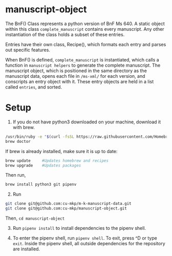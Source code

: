 # manuscript-object

The BnF() Class represents a python version of BnF Ms 640. A static object within this class `complete_manuscript` contains every manuscript. Any other instantiation of the class holds a subset of these entries. 

Entries have their own class, Recipe(), which formats each entry and parses out specific features. 

When BnF() is defined, `complete_manuscript` is instantiated, which calls a function in `manuscript helpers` to generate the complete manuscript. The manuscript object, which is positioned in the same directory as the manuscript data, opens each file in `/ms-xml/` for each version, and conscripts an entry object with it. These entry objects are held in a list called `entries`, and sorted.

# Setup

1. If you do not have python3 downloaded on your machine, download it with brew. 

```bash
/usr/bin/ruby -e "$(curl -fsSL https://raw.githubusercontent.com/Homebrew/install/master/install)"
brew doctor
```

If brew is already installed, make sure it is up to date:
```bash
brew update     #Updates homebrew and recipes
brew upgrade    #Updates packages
```

Then run,
```bash
brew install python3 git pipenv
```

2. Run 
```bash
git clone git@github.com:cu-mkp/m-k-manuscript-data.git
git clone git@github.com:cu-mkp/manuscript-object.git
```
Then, `cd manuscript-object`

3. Run `pipenv install` to install dependencies to the pipenv shell.

4. To enter the pipenv shell, run `pipenv shell`. To exit, press ^D or type `exit`. Inside the pipenv shell, all outside dependencies for the repository are installed. 

